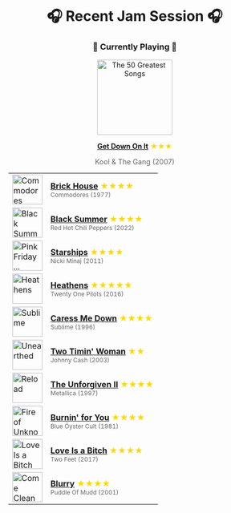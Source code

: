 <div align='center'>

# 🎧 Recent Jam Session 🎧

<h3>🎵 Currently Playing 🎵</h3>

<a href="https://open.spotify.com/track/0QduumThmC2CsAoRsBLFlK"><img src="https://i.scdn.co/image/ab67616d0000b273dd7c39a1606be65244e99787" width="150" height="150" alt="The 50 Greatest Songs" /></a>

<b><a href="https://open.spotify.com/track/0QduumThmC2CsAoRsBLFlK">Get Down On It</a></b><span style="color: gold;"> ★★★</span>

<span style="color: #666;">Kool & The Gang (2007)</span>

<table style='margin: 0 auto; max-width: 550px;'>
<tr>
<td width="60"><a href="https://open.spotify.com/track/5VJjhHyG8NZ5xdgG6uTb3P"><img src="https://i.scdn.co/image/ab67616d0000b2739d52169c3b609d4630e04433" width="60" height="60" alt="Commodores" /></a></td>
<td><b><a href="https://open.spotify.com/track/5VJjhHyG8NZ5xdgG6uTb3P">Brick House</a></b> <span style="color: gold;"> ★★★★</span><br><span style="font-size: 12px; color: #666;">Commodores (1977)</span></td>
</tr>
<tr>
<td width="60"><a href="https://open.spotify.com/track/3a94TbZOxhkI9xuNwYL53b"><img src="https://i.scdn.co/image/ab67616d0000b273579b9602ae484950d95d0ab8" width="60" height="60" alt="Black Summer" /></a></td>
<td><b><a href="https://open.spotify.com/track/3a94TbZOxhkI9xuNwYL53b">Black Summer</a></b> <span style="color: gold;"> ★★★★</span><br><span style="font-size: 12px; color: #666;">Red Hot Chili Peppers (2022)</span></td>
</tr>
<tr>
<td width="60"><a href="https://open.spotify.com/track/1oHNvJVbFkexQc0BpQp7Y4"><img src="https://i.scdn.co/image/ab67616d0000b27385235715597dcd07bb9e0f84" width="60" height="60" alt="Pink Friday ... Roman Reloaded" /></a></td>
<td><b><a href="https://open.spotify.com/track/1oHNvJVbFkexQc0BpQp7Y4">Starships</a></b> <span style="color: gold;"> ★★★★</span><br><span style="font-size: 12px; color: #666;">Nicki Minaj (2011)</span></td>
</tr>
<tr>
<td width="60"><a href="https://open.spotify.com/track/6i0V12jOa3mr6uu4WYhUBr"><img src="https://i.scdn.co/image/ab67616d0000b2732ca3ba8f334ca5a5f0312efb" width="60" height="60" alt="Heathens" /></a></td>
<td><b><a href="https://open.spotify.com/track/6i0V12jOa3mr6uu4WYhUBr">Heathens</a></b> <span style="color: gold;"> ★★★★★</span><br><span style="font-size: 12px; color: #666;">Twenty One Pilots (2016)</span></td>
</tr>
<tr>
<td width="60"><a href="https://open.spotify.com/track/2JKlf0IYz5oWsT3OCLyjpO"><img src="https://i.scdn.co/image/ab67616d0000b2738fc4b0dcfb9509553f195c85" width="60" height="60" alt="Sublime" /></a></td>
<td><b><a href="https://open.spotify.com/track/2JKlf0IYz5oWsT3OCLyjpO">Caress Me Down</a></b> <span style="color: gold;"> ★★★★</span><br><span style="font-size: 12px; color: #666;">Sublime (1996)</span></td>
</tr>
<tr>
<td width="60"><a href="https://open.spotify.com/track/1mfOoIqZQewAROz2FqASqb"><img src="https://i.scdn.co/image/ab67616d0000b273b905a2b99e3510c2fd7d07c2" width="60" height="60" alt="Unearthed" /></a></td>
<td><b><a href="https://open.spotify.com/track/1mfOoIqZQewAROz2FqASqb">Two Timin' Woman</a></b> <span style="color: gold;"> ★★</span><br><span style="font-size: 12px; color: #666;">Johnny Cash (2003)</span></td>
</tr>
<tr>
<td width="60"><a href="https://open.spotify.com/track/0IGXkVRn0uCsgn4FvIfpgB"><img src="https://i.scdn.co/image/ab67616d0000b273a49eff6d64cafc2551553380" width="60" height="60" alt="Reload" /></a></td>
<td><b><a href="https://open.spotify.com/track/0IGXkVRn0uCsgn4FvIfpgB">The Unforgiven II</a></b> <span style="color: gold;"> ★★★★</span><br><span style="font-size: 12px; color: #666;">Metallica (1997)</span></td>
</tr>
<tr>
<td width="60"><a href="https://open.spotify.com/track/3fkPMWQ6cBNBLuFcPyMS8s"><img src="https://i.scdn.co/image/ab67616d0000b2736895da04b237964b95c2a166" width="60" height="60" alt="Fire of Unknown Origin" /></a></td>
<td><b><a href="https://open.spotify.com/track/3fkPMWQ6cBNBLuFcPyMS8s">Burnin' for You</a></b> <span style="color: gold;"> ★★★★</span><br><span style="font-size: 12px; color: #666;">Blue Öyster Cult (1981)</span></td>
</tr>
<tr>
<td width="60"><a href="https://open.spotify.com/track/6MiVIH3fQlmz44jGx2DXn4"><img src="https://i.scdn.co/image/ab67616d0000b273b7ee50d904524efd47009114" width="60" height="60" alt="Love Is a Bitch" /></a></td>
<td><b><a href="https://open.spotify.com/track/6MiVIH3fQlmz44jGx2DXn4">Love Is a Bitch</a></b> <span style="color: gold;"> ★★★★</span><br><span style="font-size: 12px; color: #666;">Two Feet (2017)</span></td>
</tr>
<tr>
<td width="60"><a href="https://open.spotify.com/track/6lSr3iZTC144PKhvbPFzMp"><img src="https://i.scdn.co/image/ab67616d0000b2733c2bba46b66a3c8a83a53015" width="60" height="60" alt="Come Clean" /></a></td>
<td><b><a href="https://open.spotify.com/track/6lSr3iZTC144PKhvbPFzMp">Blurry</a></b> <span style="color: gold;"> ★★★★</span><br><span style="font-size: 12px; color: #666;">Puddle Of Mudd (2001)</span></td>
</tr>
</table>
</div>

